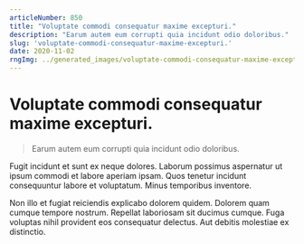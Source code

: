 ```yaml
---
articleNumber: 850
title: "Voluptate commodi consequatur maxime excepturi."
description: "Earum autem eum corrupti quia incidunt odio doloribus."
slug: 'voluptate-commodi-consequatur-maxime-excepturi.'
date: 2020-11-02
rngImg: ../generated_images/voluptate-commodi-consequatur-maxime-excepturi..jpg
---
```


# Voluptate commodi consequatur maxime excepturi.

> Earum autem eum corrupti quia incidunt odio doloribus.

Fugit incidunt et sunt ex neque dolores. Laborum possimus aspernatur ut ipsum commodi et labore aperiam ipsam. Quos tenetur incidunt consequuntur labore et voluptatum. Minus temporibus inventore.
 Non illo et fugiat reiciendis explicabo dolorem quidem. Dolorem quam cumque tempore nostrum. Repellat laboriosam sit ducimus cumque. Fuga voluptas nihil provident eos consequatur delectus. Aut debitis molestiae ex distinctio.
